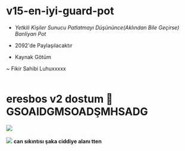 # v15-en-iyi-guard-pot
- *Yetkili Kişiler Sunucu Patlatmayı Düşününce(Aklından Bile Geçirse) Banliyan Pot*

- 2092'de Paylaşılacaktır  

- Kaynak Götüm

~ Fikir Sahibi Luhuxxxxx
<br> </br>
# eresbos v2 dostum 🥸 GSOAIDGMSOADŞMHSADG

<img src="https://cdn.discordapp.com/attachments/1087030211813593190/1100757681762992168/Screenshot_2023-04-26-15-17-54-20_572064f74bd5f9fa804b05334aa4f912.jpg">
<br> </br>
<img src="https://cdn.discordapp.com/attachments/1085633845891702905/1117159752183590922/2023-06-10_21-33-43.png">
<strong>can sıkıntısı şaka ciddiye alanı tten</strong>
